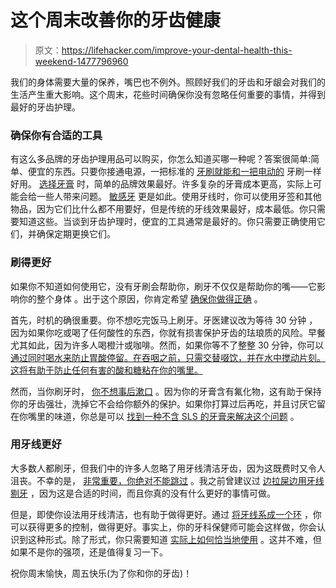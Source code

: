 # 这个周末改善你的牙齿健康

> 原文：<https://lifehacker.com/improve-your-dental-health-this-weekend-1477796960>

我们的身体需要大量的保养，嘴巴也不例外。照顾好我们的牙齿和牙龈会对我们的生活产生重大影响。这个周末，花些时间确保你没有忽略任何重要的事情，并得到最好的牙齿护理。



### 确保你有合适的工具

有这么多品牌的牙齿护理用品可以购买，你怎么知道买哪一种呢？答案很简单:简单、便宜的东西。只要你接通电源，一把标准的 [牙刷就能和一把电动的](https://lifehacker.com/use-these-guidelines-to-make-sure-youre-buying-a-toothb-5886577) 牙刷一样好用。 [选择牙膏](http://lifehacker.com/does-it-matter-what-kind-of-toothpaste-i-buy-5990028) 时，简单的品牌效果最好。许多复杂的牙膏成本更高，实际上可能会给一些人带来问题。 [敏感牙](http://lifehacker.com/choose-simple-toothpaste-to-satisfy-sensitive-teeth-and-5976907) 更是如此。使用牙线时，你可以使用牙签和其他物品，因为它们比什么都不用要好，但是传统的牙线效果最好，成本最低。你只需要知道这些。当谈到牙齿护理时，便宜的工具通常是最好的。你只需要正确使用它们，并确保定期更换它们。

### 刷得更好

如果你不知道如何使用它，没有牙刷会帮助你，刷牙不仅仅是帮助你的嘴——它影响你的整个身体 。出于这个原因，你肯定希望 [确保你做得正确](http://lifehacker.com/am-i-brushing-my-teeth-correctly-504856570) 。

首先，时机的确很重要。你不想吃完饭马上刷牙。牙医建议改为等待 30 分钟 ，因为如果你吃或喝了任何酸性的东西，你就有损害保护牙齿的珐琅质的风险。早餐尤其如此，因为许多人喝橙汁或咖啡。然而，如果你等不了整整 30 分钟，你可以 [通过同时喝水来防止胃酸停留。在吞咽之前，只需交替啜饮，并在水中搅动片刻。这将有助于防止任何有害的酸和糖粘在你的嘴里。](http://lifehacker.com/three-simple-things-you-can-do-to-help-avoid-tooth-deca-5862313)

然而，当你刷牙时， [你不想事后漱口](https://lifehacker.com/dont-rinse-your-mouth-out-after-brushing-your-teeth-5978107) 。因为你的牙膏含有氟化物，这有助于保持你的牙齿强壮，洗掉它不会给你额外的保护。如果你打算过后再吃，并且讨厌它留在你嘴里的味道，你总是可以 [找到一种不含 SLS 的牙膏来解决这个问题](http://lifehacker.com/why-toothpaste-makes-everything-else-taste-bad-and-how-5991693) 。

### 用牙线更好

大多数人都刷牙，但我们中的许多人忽略了用牙线清洁牙齿，因为这既费时又令人沮丧。不幸的是， [非常重要，你绝对不能跳过](https://lifehacker.com/why-you-should-never-skip-flossing-your-teeth-5979339) 。我之前曾建议过 [边拉屎边用牙线剔牙](http://lifehacker.com/floss-while-you-poop-fwyp-its-the-only-way-1440908536) ，因为这是合适的时间，而且你真的没有什么更好的事情可做。

但是，即使你设法用牙线清洁，也有助于做得更好。通过 [将牙线系成一个环](https://lifehacker.com/tie-floss-in-a-loop-to-make-flossing-easier-5918025) ，你可以获得更多的控制，做得更好。事实上，你的牙科保健师可能会这样做，你会认识到这种形式。除了形式，你只需要知道 [实际上如何恰当地使用](https://lifehacker.com/the-right-ways-to-floss-to-save-your-teeth-and-gums-5902989) 。这并不难，但如果不是你的强项，还是值得复习一下。

祝你周末愉快，周五快乐(为了你和你的牙齿)！